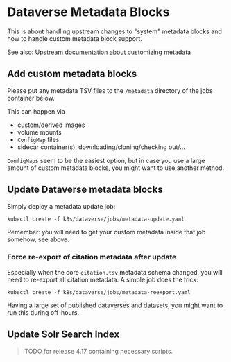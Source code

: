 # Dataverse Metadata Blocks

This is about handling upstream changes to "system" metadata blocks and
how to handle custom metadata block support.

See also: [Upstream documentation about customizing metadata](http://guides.dataverse.org/en/latest/admin/metadatacustomization.html)

## Add custom metadata blocks
Please put any metadata TSV files to the `/metadata` directory of the jobs
container below.

This can happen via
* custom/derived images
* volume mounts
* `ConfigMap` files
* sidecar container(s), downloading/cloning/checking out/...

`ConfigMap`s seem to be the easiest option, but in case you use a large amount
of custom metadata blocks, you might want to use another method.

## Update Dataverse metadata blocks
Simply deploy a metadata update job:
```
kubectl create -f k8s/dataverse/jobs/metadata-update.yaml
```
Remember: you will need to get your custom metadata inside that job somehow, see above.

### Force re-export of citation metadata after update
Especially when the core `citation.tsv` metadata schema changed, you will need
to re-export all citation metadata. A simple job does the trick:
```
kubectl create -f k8s/dataverse/jobs/metadata-reexport.yaml
```
Having a large set of published dataverses and datasets, you might want to run
this during off-hours.

## Update Solr Search Index

> TODO for release 4.17 containing necessary scripts.
